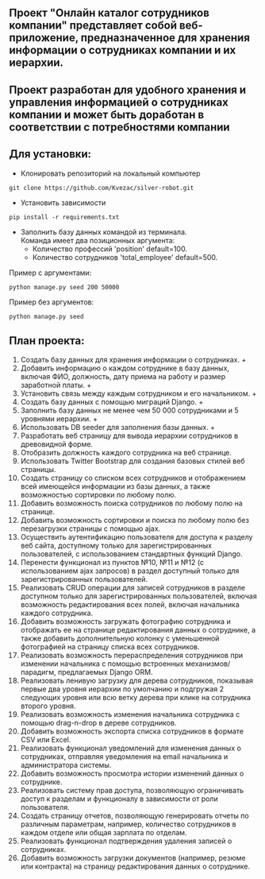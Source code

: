 ## Проект "Онлайн каталог сотрудников компании" представляет собой веб-приложение, предназначенное для хранения информации о сотрудниках компании и их иерархии.

## Проект разработан для удобного хранения и управления информацией о сотрудниках компании и может быть доработан в соответствии с потребностями компании

##  Для установки:

* Клонировать репозиторий на локальный компьютер
```commandline
git clone https://github.com/Kvezac/silver-robot.git
```
* Установить зависимости
```commandline
pip install -r requirements.txt
```
* Заполнить базу данных командой из терминала.  
Команда имеет два позиционных аргумента:
  - Количество профессий 'position' default=100.
  - Количество сотрудников 'total_employee' default=500.  
  
Пример с аргументами:
```commandline
python manage.py seed 200 50000
```
Пример без аргументов:
```commandline
python manage.py seed
```


## План проекта:

1. Создать базу данных для хранения информации о сотрудниках. +
2. Добавить информацию о каждом сотруднике в базу данных, включая ФИО, должность, дату приема на работу и размер
   заработной платы. +
3. Установить связь между каждым сотрудником и его начальником. +
4. Создать базу данных с помощью миграций Django. +
5. Заполнить базу данных не менее чем 50 000 сотрудниками и 5 уровнями иерархии. +
6. Использовать DB seeder для заполнения базы данных. +
7. Разработать веб страницу для вывода иерархии сотрудников в древовидной форме.
8. Отобразить должность каждого сотрудника на веб странице.
9. Использовать Twitter Bootstrap для создания базовых стилей веб страницы.
10. Создать страницу со списком всех сотрудников и отображением всей имеющейся информации из базы данных, а также
    возможностью сортировки по любому полю.
11. Добавить возможность поиска сотрудников по любому полю на странице.
12. Добавить возможность сортировки и поиска по любому полю без перезагрузки страницы с
    помощью ajax.
13. Осуществить аутентификацию пользователя для доступа к разделу веб сайта, доступному только для зарегистрированных
    пользователей, с использованием стандартных функций Django.
14. Перенести функционал из пунктов №10, №11 и №12 (с использованием ajax запросов) в раздел доступный только для
    зарегистрированных пользователей.
15. Реализовать CRUD операции для записей сотрудников в разделе доступном только для зарегистрированных пользователей,
    включая возможность редактирования всех полей, включая начальника каждого сотрудника.
16. Добавить возможность загружать фотографию сотрудника и отображать ее на странице редактирования данных о сотруднике,
    а также добавить дополнительную колонку с уменьшенной фотографией на страницу списка всех сотрудников.
17. Реализовать возможность перераспределения сотрудников при изменении начальника с помощью встроенных
    механизмов/парадигм, предлагаемых Django ORM.
18. Реализовать ленивую загрузку для дерева сотрудников, показывая первые два уровня иерархии по умолчанию и подгружая 2
    следующих уровня или всю ветку дерева при клике на сотрудника второго уровня.
19. Реализовать возможность изменения начальника сотрудника с помощью drag-n-drop в дереве сотрудников.
20. Добавить возможность экспорта списка сотрудников в формате CSV или Excel.
21. Реализовать функционал уведомлений для изменения данных о сотрудниках, отправляя уведомления на email начальника и
    администратора системы.
22. Добавить возможность просмотра истории изменений данных о сотруднике.
23. Реализовать систему прав доступа, позволяющую ограничивать доступ к разделам и функционалу в зависимости от роли
    пользователя.
24. Создать страницу отчетов, позволяющую генерировать отчеты по различным параметрам, например, количество сотрудников
    в каждом отделе или общая зарплата по отделам.
25. Реализовать функционал подтверждения удаления записей о сотрудниках.
26. Добавить возможность загрузки документов (например, резюме или контракта) на страницу редактирования данных о
    сотруднике.